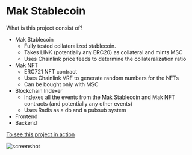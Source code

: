 # Mak Stablecoin

What is this project consist of?

- Mak Stablecoin
  - Fully tested collateralized stablecoin.
  - Takes LINK (potentially any ERC20) as collateral and mints MSC
  - Uses Chainlink price feeds to determine the collateralization ratio
- Mak NFT
  - ERC721 NFT contract
  - Uses Chainlink VRF to generate random numbers for the NFTs
  - Can be bought only with MSC
- Blockchain Indexer
  - Indexes all the events from the Mak Stablecoin and Mak NFT contracts (and potentially any other events)
  - Uses Radis as a db and a pubsub system
- Frontend
- Backend

[To see this project in action](https://drive.google.com/file/d/1mola77K-14MwQIjGo3HHw2HtfUNeMFnl/view?usp=sharing)

![screenshot](https://i.postimg.cc/fR7GDKq5/Screenshot-2024-04-11-133522.png)
